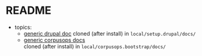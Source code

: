 # README
- topics:
    - [generic drupal doc](https://github.com/corpusops/setups.zope/tree/master/docs)
      cloned (after install) in ``local/setup.drupal/docs/``
    - [generic corpusops docs](https://github.com/corpusops/corpusops.bootstrap/tree/master/doc/) <br/>
      cloned (after install) in ``local/corpusops.bootstrap/docs/``
